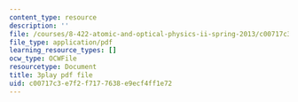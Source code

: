 ```yaml
---
content_type: resource
description: ''
file: /courses/8-422-atomic-and-optical-physics-ii-spring-2013/c00717c3e7f2f7177638e9ecf4ff1e72_8NiJSP-iE74.pdf
file_type: application/pdf
learning_resource_types: []
ocw_type: OCWFile
resourcetype: Document
title: 3play pdf file
uid: c00717c3-e7f2-f717-7638-e9ecf4ff1e72
---
```

